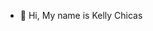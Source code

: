 - 👋 Hi, My name is Kelly Chicas 
<!---
kchicas/kchicas is a ✨ special ✨ repository because its `README.md` (this file) appears on your GitHub profile.
You can click the Preview link to take a look at your changes.
--->
